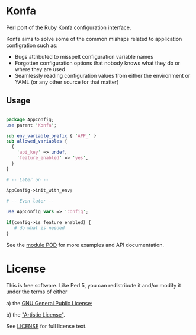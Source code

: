 # Konfa

Perl port of the Ruby [Konfa](https://github/avidity/konfa) configuration interface.

Konfa aims to solve some of the common mishaps related to application configration
such as:

 * Bugs attributed to misspelt configuration variable names
 * Forgotten configuration options that nobody knows what they do or where they are used
 * Seamlessly reading configuration values from either the environment or YAML (or any other source for that matter)

## Usage

```perl

package AppConfig;
use parent 'Konfa';

sub env_variable_prefix { 'APP_' }
sub allowed_variables {
  {
    'api_key' => undef,
    'feature_enabled' => 'yes',
  }
}

# -- Later on --

AppConfig->init_with_env;

# -- Even later --

use AppConfig vars => 'config';

if(config->is_feature_enabled) {
   # do what is needed
}
```
See the [module POD](../master/lib/Konfa.pm) for more examples and API documentation.

# License

This is free software. Like Perl 5, you can redistribute it and/or modify it under the terms of either

 a) the [GNU General Public License](http://dev.perl.org/licenses/gpl1.html);
 
 b) the ["Artistic License"](http://dev.perl.org/licenses/artistic.html). 
 
See [LICENSE](../master/LICENSE) for full license text.


